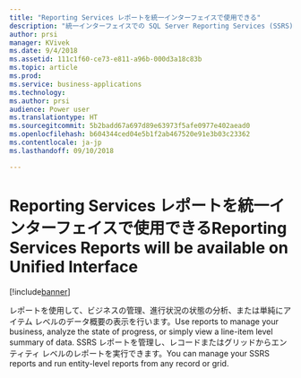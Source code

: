 ```yaml
---
title: "Reporting Services レポートを統一インターフェイスで使用できる"
description: "統一インターフェイスでの SQL Server Reporting Services (SSRS) レポートの管理と実行"
author: prsi
manager: KVivek
ms.date: 9/4/2018
ms.assetid: 111c1f60-ce73-e811-a96b-000d3a18c83b
ms.topic: article
ms.prod: 
ms.service: business-applications
ms.technology: 
ms.author: prsi
audience: Power user
ms.translationtype: HT
ms.sourcegitcommit: 5b2badd67a697d89e63973f5afe0977e402aead0
ms.openlocfilehash: b604344ced04e5b1f2ab467520e91e3b03c23362
ms.contentlocale: ja-jp
ms.lasthandoff: 09/10/2018

---
```

# <a name="reporting-services-reports-will-be-available-on-unified-interface"></a><span data-ttu-id="9a2a7-103">Reporting Services レポートを統一インターフェイスで使用できる</span><span class="sxs-lookup"><span data-stu-id="9a2a7-103">Reporting Services Reports will be available on Unified Interface</span></span>


[!include[banner](../../includes/banner.md)]

<span data-ttu-id="9a2a7-104">レポートを使用して、ビジネスの管理、進行状況の状態の分析、または単純にアイテム レベルのデータ概要の表示を行います。</span><span class="sxs-lookup"><span data-stu-id="9a2a7-104">Use reports to manage your business, analyze the state of progress, or simply view a line-item level summary of data.</span></span> <span data-ttu-id="9a2a7-105">SSRS レポートを管理し、レコードまたはグリッドからエンティティ レベルのレポートを実行できます。</span><span class="sxs-lookup"><span data-stu-id="9a2a7-105">You can manage your SSRS reports and run entity-level reports from any record or grid.</span></span>

